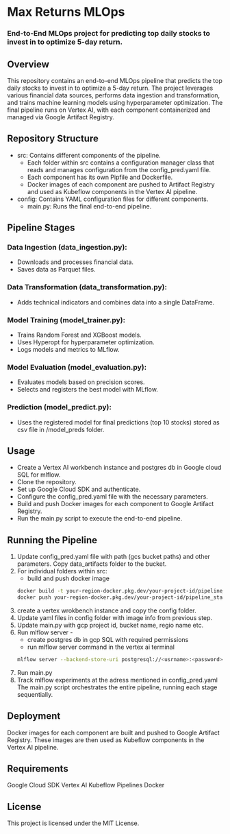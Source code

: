 # Max Returns MLOps
### End-to-End MLOps project for predicting top daily stocks to invest in to optimize 5-day return.

## Overview
This repository contains an end-to-end MLOps pipeline that predicts the top daily stocks to invest in to optimize a 5-day return. The project leverages various financial data sources, performs data ingestion and transformation, and trains machine learning models using hyperparameter optimization. The final pipeline runs on Vertex AI, with each component containerized and managed via Google Artifact Registry.

## Repository Structure
 - src: Contains different components of the pipeline.
    - Each folder within src contains a configuration manager class that reads and manages configuration from the config_pred.yaml file.
    - Each component has its own Pipfile and Dockerfile.
    - Docker images of each component are pushed to Artifact Registry and used as Kubeflow components in the Vertex AI pipeline.
 - config: Contains YAML configuration files for different components.
    - main.py: Runs the final end-to-end pipeline.

## Pipeline Stages
### Data Ingestion (data_ingestion.py):
 - Downloads and processes financial data.
 - Saves data as Parquet files.
### Data Transformation (data_transformation.py):
 - Adds technical indicators and combines data into a single DataFrame.
### Model Training (model_trainer.py):
 - Trains Random Forest and XGBoost models.
 - Uses Hyperopt for hyperparameter optimization.
 - Logs models and metrics to MLflow.
### Model Evaluation (model_evaluation.py):
 - Evaluates models based on precision scores.
 - Selects and registers the best model with MLflow.
### Prediction (model_predict.py):
 - Uses the registered model for final predictions (top 10 stocks) stored as csv file in /model_preds folder.

## Usage
 - Create a Vertex AI workbench instance and postgres db in Google cloud SQL for mlflow.
 - Clone the repository.
 - Set up Google Cloud SDK and authenticate.
 - Configure the config_pred.yaml file with the necessary parameters.
 - Build and push Docker images for each component to Google Artifact Registry.
 - Run the main.py script to execute the end-to-end pipeline.

## Running the Pipeline
 1. Update config_pred.yaml file with path (gcs bucket paths) and other parameters. Copy data_artifacts folder to the bucket.
 2. For individual folders within src:
    - build and push docker image
    ```bash
    docker build -t your-region-docker.pkg.dev/your-project-id/pipeline_stage:latest .
    docker push your-region-docker.pkg.dev/your-project-id/pipeline_stage:latest
    ```
 3. create a vertex wrokbench instance and copy the config folder.
 4. Update yaml files in config folder with image info from previous step.
 5. Update main.py with gcp project id, bucket name, regio name etc.
 6. Run mlflow server - 
    - create postgres db in gcp SQL with required permissions
    - run mlflow server command in the vertex ai terminal
    ```bash
    mlflow server --backend-store-uri postgresql://<usrname>:<password>@<privaeIP>:<port>/<dbname> --default-artifact-root <gcs-bucket-location> --host 0.0.0.0 --port 5000
    ```
 7. Run main.py
 8. Track mlflow experiments at the adress mentioned in config_pred.yaml
The main.py script orchestrates the entire pipeline, running each stage sequentially.

## Deployment
Docker images for each component are built and pushed to Google Artifact Registry. These images are then used as Kubeflow components in the Vertex AI pipeline.

## Requirements
Google Cloud SDK
Vertex AI
Kubeflow Pipelines
Docker

## License
This project is licensed under the MIT License.
